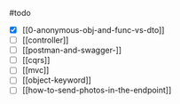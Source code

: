 #todo 
- [x] [[0-anonymous-obj-and-func-vs-dto]]
- [ ] [[controller]]
- [ ] [[postman-and-swagger-]]
- [ ] [[cqrs]]
- [ ] [[mvc]]
- [ ] [[object-keyword]]
- [ ] [[how-to-send-photos-in-the-endpoint]]
